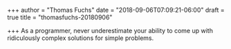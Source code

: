+++
author = "Thomas Fuchs"
date = "2018-09-06T07:09:21-06:00"
draft = true
title = "thomasfuchs-20180906"

+++
As a programmer, never underestimate your ability to come up with ridiculously complex solutions for simple problems.
